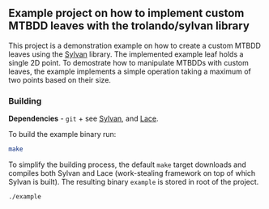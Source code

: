## Example project on how to implement custom MTBDD leaves with the trolando/sylvan library
This project is a demonstration example on how to create a custom MTBDD leaves using the [Sylvan](https://github.com/trolando/sylvan/) library.
The implemented example leaf holds a single 2D point. To demostrate how to manipulate MTBDDs with custom leaves,
the example implements a simple operation taking a maximum of two points based on their size.

### Building
**Dependencies** - `git` + see [Sylvan](https://github.com/trolando/sylvan/), and [Lace](https://github.com/trolando/lace/).

To build the example binary run:
```bash
make
```
To simplify the building process, the default `make` target downloads and compiles both Sylvan and Lace (work-stealing framework on top of which Sylvan is built).
The resulting binary `example` is stored in root of the project.
```bash
./example
```
